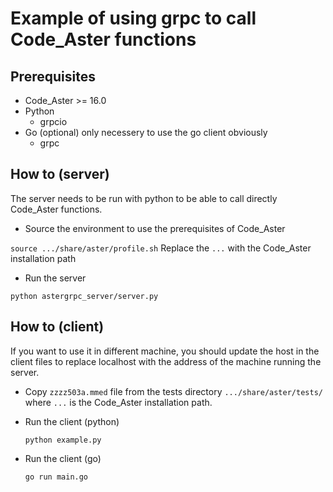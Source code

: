 # Example of using grpc to call Code_Aster functions
## Prerequisites
- Code_Aster >= 16.0
- Python
  * grpcio
- Go (optional) only necessery to use the go client obviously
  * grpc

## How to (server)

The server needs to be run with python to be able to call directly
Code_Aster functions.

- Source the environment to use the prerequisites of Code_Aster 

```source .../share/aster/profile.sh```
Replace the `...` with the Code_Aster installation path

- Run the server

```python astergrpc_server/server.py```


## How to (client)

If you want to use it in different machine, you should update the host in
the client files to replace localhost with the address of the machine running the server.

- Copy `zzzz503a.mmed` file from the tests directory `.../share/aster/tests/` where `...` is the Code_Aster installation path.
- Run the client (python)
  
  ```python example.py```

- Run the client (go)
  
  ```go run main.go```

